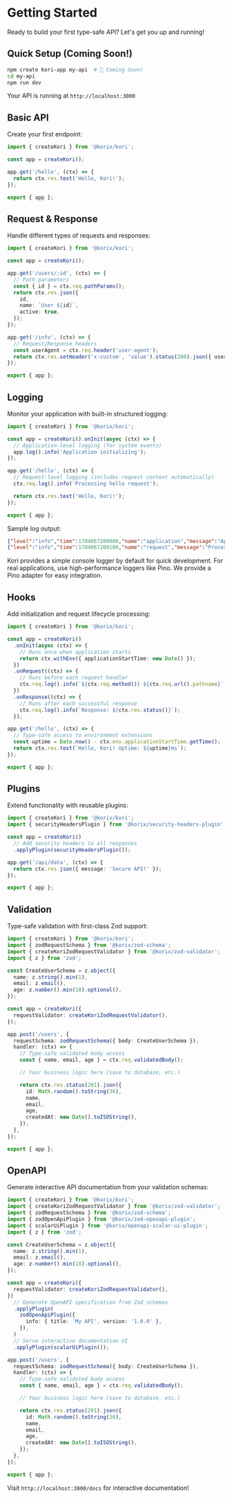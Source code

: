 # Getting Started

Ready to build your first type-safe API? Let's get you up and running!

## Quick Setup (Coming Soon!)

```bash
npm create kori-app my-api  # 🚧 Coming Soon!
cd my-api
npm run dev
```

Your API is running at `http://localhost:3000`

## Basic API

Create your first endpoint:

```typescript
import { createKori } from '@korix/kori';

const app = createKori();

app.get('/hello', (ctx) => {
  return ctx.res.text('Hello, Kori!');
});

export { app };
```

## Request & Response

Handle different types of requests and responses:

```typescript
import { createKori } from '@korix/kori';

const app = createKori();

app.get('/users/:id', (ctx) => {
  // Path parameters
  const { id } = ctx.req.pathParams();
  return ctx.res.json({
    id,
    name: `User ${id}`,
    active: true,
  });
});

app.get('/info', (ctx) => {
  // Request/Response headers
  const userAgent = ctx.req.header('user-agent');
  return ctx.res.setHeader('x-custom', 'value').status(200).json({ userAgent });
});

export { app };
```

## Logging

Monitor your application with built-in structured logging:

```typescript
import { createKori } from '@korix/kori';

const app = createKori().onInit(async (ctx) => {
  // Application-level logging (for system events)
  app.log().info('Application initializing');
});

app.get('/hello', (ctx) => {
  // Request-level logging (includes request context automatically)
  ctx.req.log().info('Processing hello request');

  return ctx.res.text('Hello, Kori!');
});

export { app };
```

Sample log output:

```json
{"level":"info","time":1704067200000,"name":"application","message":"Application initializing"}
{"level":"info","time":1704067200100,"name":"request","message":"Processing hello request"}
```

Kori provides a simple console logger by default for quick development. For real applications, use high-performance loggers like Pino. We provide a Pino adapter for easy integration.

## Hooks

Add initialization and request lifecycle processing:

```typescript
import { createKori } from '@korix/kori';

const app = createKori()
  .onInit(async (ctx) => {
    // Runs once when application starts
    return ctx.withEnv({ applicationStartTime: new Date() });
  })
  .onRequest((ctx) => {
    // Runs before each request handler
    ctx.req.log().info(`${ctx.req.method()} ${ctx.req.url().pathname}`);
  })
  .onResponse((ctx) => {
    // Runs after each successful response
    ctx.req.log().info(`Response: ${ctx.res.status()}`);
  });

app.get('/hello', (ctx) => {
  // Type-safe access to environment extensions
  const uptime = Date.now() - ctx.env.applicationStartTime.getTime();
  return ctx.res.text(`Hello, Kori! Uptime: ${uptime}ms`);
});

export { app };
```

## Plugins

Extend functionality with reusable plugins:

```typescript
import { createKori } from '@korix/kori';
import { securityHeadersPlugin } from '@korix/security-headers-plugin';

const app = createKori()
  // Add security headers to all responses
  .applyPlugin(securityHeadersPlugin());

app.get('/api/data', (ctx) => {
  return ctx.res.json({ message: 'Secure API!' });
});

export { app };
```

## Validation

Type-safe validation with first-class Zod support:

```typescript
import { createKori } from '@korix/kori';
import { zodRequestSchema } from '@korix/zod-schema';
import { createKoriZodRequestValidator } from '@korix/zod-validator';
import { z } from 'zod';

const CreateUserSchema = z.object({
  name: z.string().min(1),
  email: z.email(),
  age: z.number().min(18).optional(),
});

const app = createKori({
  requestValidator: createKoriZodRequestValidator(),
});

app.post('/users', {
  requestSchema: zodRequestSchema({ body: CreateUserSchema }),
  handler: (ctx) => {
    // Type-safe validated body access
    const { name, email, age } = ctx.req.validatedBody();

    // Your business logic here (save to database, etc.)

    return ctx.res.status(201).json({
      id: Math.random().toString(36),
      name,
      email,
      age,
      createdAt: new Date().toISOString(),
    });
  },
});

export { app };
```

## OpenAPI

Generate interactive API documentation from your validation schemas:

```typescript
import { createKori } from '@korix/kori';
import { createKoriZodRequestValidator } from '@korix/zod-validator';
import { zodRequestSchema } from '@korix/zod-schema';
import { zodOpenApiPlugin } from '@korix/zod-openapi-plugin';
import { scalarUiPlugin } from '@korix/openapi-scalar-ui-plugin';
import { z } from 'zod';

const CreateUserSchema = z.object({
  name: z.string().min(1),
  email: z.email(),
  age: z.number().min(18).optional(),
});

const app = createKori({
  requestValidator: createKoriZodRequestValidator(),
})
  // Generate OpenAPI specification from Zod schemas
  .applyPlugin(
    zodOpenApiPlugin({
      info: { title: 'My API', version: '1.0.0' },
    }),
  )
  // Serve interactive documentation UI
  .applyPlugin(scalarUiPlugin());

app.post('/users', {
  requestSchema: zodRequestSchema({ body: CreateUserSchema }),
  handler: (ctx) => {
    // Type-safe validated body access
    const { name, email, age } = ctx.req.validatedBody();

    // Your business logic here (save to database, etc.)

    return ctx.res.status(201).json({
      id: Math.random().toString(36),
      name,
      email,
      age,
      createdAt: new Date().toISOString(),
    });
  },
});

export { app };
```

Visit `http://localhost:3000/docs` for interactive documentation!
